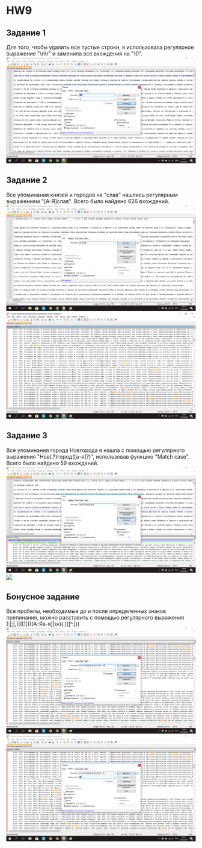 # HW9
## Задание 1
Для того, чтобы удалить все пустые строки, я использовала регулярное выражение "\n\r" и заменила все вхождения на "\0".
![](https://github.com/manastasia/HW9/blob/master/1.jpg)

## Задание 2
Все упоминания князей и городов на "слав" нашлись регулярным выражением "[А-Я]слав". Всего было найдено 626 вхождений.
![](https://github.com/manastasia/HW9/blob/master/3.png)
![](https://github.com/manastasia/HW9/blob/master/3.2.png)

## Задание 3
Все упоминания города Новгорода я нашла с помощью регулярного выражения "Нов(.?)город([а-я]?)", использовав функцию "Match case". Всего было найдено 59 вхождений.
![](https://github.com/manastasia/HW9/blob/master/2.png)
![](https://github.com/manastasia/HW9/blob/master/2.2.png)


## Бонусное задание
Все пробелы, необходимые до и после определенных знаков препинания, можно расставить с помощью регулярного выражения (\:|\;|\,)|(\[)|(([А-Яа-я]|\»)(\.)([^.]))
![](https://github.com/manastasia/HW9/blob/master/4.1.png)
![](https://github.com/manastasia/HW9/blob/master/4.2.png)
